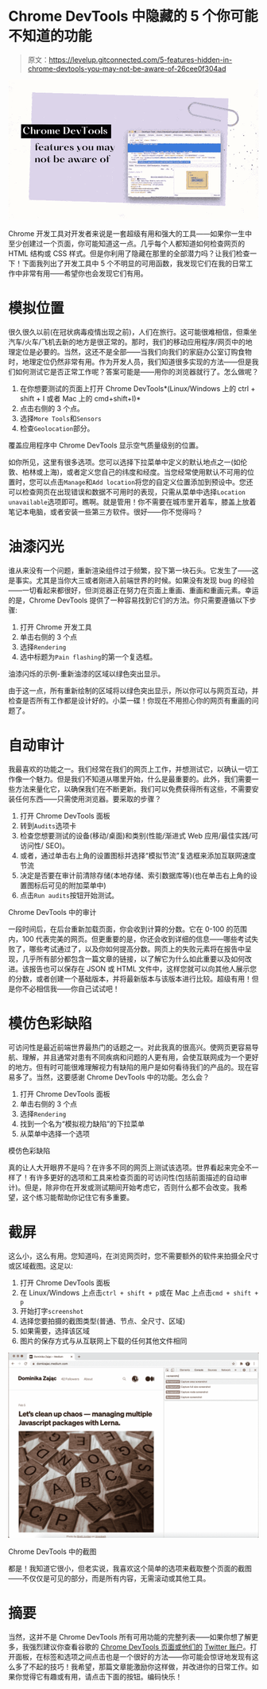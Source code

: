 # Chrome DevTools 中隐藏的 5 个你可能不知道的功能

> 原文：<https://levelup.gitconnected.com/5-features-hidden-in-chrome-devtools-you-may-not-be-aware-of-26cee0f304ad>

![](img/c0659c061a25b46c8b9b8c292128b3f0.png)

Chrome 开发工具对开发者来说是一套超级有用和强大的工具——如果你一生中至少创建过一个页面，你可能知道这一点。几乎每个人都知道如何检查网页的 HTML 结构或 CSS 样式。但是你利用了隐藏在那里的全部潜力吗？让我们检查一下！下面我列出了开发工具中 5 个不明显的可用函数，我发现它们在我的日常工作中非常有用——希望你也会发现它们有用。

# 模拟位置

很久很久以前(在冠状病毒疫情出现之前)，人们在旅行。这可能很难相信，但乘坐汽车/火车/飞机去新的地方是很正常的。那时，我们的移动应用程序/网页中的地理定位是必要的。当然，这还不是全部——当我们向我们的家庭办公室订购食物时，地理定位仍然非常有用。作为开发人员，我们知道很多实现的方法——但是我们如何测试它是否正常工作呢？答案可能是——用你的浏览器就行了。怎么做呢？

1.  在你想要测试的页面上打开 Chrome DevTools*(Linux/Windows 上的 ctrl + shift + I 或者 Mac 上的 cmd+shift+I)*
2.  点击右侧的 3 个点。
3.  选择`More Tools`和`Sensors`
4.  检查`Geolocation`部分。

覆盖应用程序中 Chrome DevTools 显示空气质量级别的位置。

如你所见，这里有很多选项。您可以选择下拉菜单中定义的默认地点之一(如伦敦、柏林或上海)，或者定义您自己的纬度和经度。当您经常使用默认不可用的位置时，您可以点击`Manage`和`Add location`将您的自定义位置添加到预设中。您还可以检查网页在出现错误和数据不可用时的表现，只需从菜单中选择`Location unavailable`选项即可。瞧啊。就是管用！你不需要在城市里开着车，膝盖上放着笔记本电脑，或者安装一些第三方软件。很好——你不觉得吗？

# 油漆闪光

谁从来没有一个问题，重新渲染组件过于频繁，投下第一块石头。它发生了——这是事实。尤其是当你大三或者刚进入前端世界的时候。如果没有发现 bug 的经验——一切看起来都很好，但浏览器正在努力在页面上重画、重画和重画元素。幸运的是，Chrome DevTools 提供了一种容易找到它们的方法。你只需要遵循以下步骤:

1.  打开 Chrome 开发工具
2.  单击右侧的 3 个点
3.  选择`Rendering`
4.  选中标题为`Pain flashing`的第一个复选框。

油漆闪烁的示例-重新油漆的区域以绿色突出显示。

由于这一点，所有重新绘制的区域将以绿色突出显示，所以你可以与网页互动，并检查是否所有工作都是设计好的。小菜一碟！你现在不用担心你的网页有重画的问题了。

# 自动审计

我最喜欢的功能之一。我们经常在我们的网页上工作，并想测试它，以确认一切工作像一个魅力。但是我们不知道从哪里开始，什么是最重要的。此外，我们需要一些方法来量化它，以确保我们在不断更新。我们可以免费获得所有这些，不需要安装任何东西——只需使用浏览器。要采取的步骤？

1.  打开 Chrome DevTools 面板
2.  转到`Audits`选项卡
3.  检查您想要测试的设备(移动/桌面)和类别(性能/渐进式 Web 应用/最佳实践/可访问性/ SEO)。
4.  或者，通过单击右上角的设置图标并选择“模拟节流”复选框来添加互联网速度节流
5.  决定是否要在审计前清除存储(本地存储、索引数据库等)(也在单击右上角的设置图标后可见的附加菜单中)
6.  点击`Run audits`按钮开始测试。

Chrome DevTools 中的审计

一段时间后，在后台重新加载页面，你会收到计算的分数。它在 0-100 的范围内，100 代表完美的网页。但更重要的是，你还会收到详细的信息——哪些考试失败了，哪些考试通过了，以及你如何提高分数。网页上的失败元素将在报告中呈现，几乎所有部分都包含一篇文章的链接，以了解它为什么如此重要以及如何改进。该报告也可以保存在 JSON 或 HTML 文件中，这样您就可以向其他人展示您的分数，或者创建一个基础版本，并将最新版本与该版本进行比较。超级有用！但是你不必相信我——你自己试试吧！

# 模仿色彩缺陷

可访问性是最近前端世界最热门的话题之一。对此我真的很高兴。使网页更容易导航、理解，并且通常对患有不同疾病和问题的人更有用，会使互联网成为一个更好的地方。但有时可能很难理解视力有缺陷的用户是如何看待我们的产品的。现在容易多了。当然，这要感谢 Chrome DevTools 中的功能。怎么会？

1.  打开 Chrome DevTools 面板
2.  单击右侧的 3 个点
3.  选择`Rendering`
4.  找到一个名为“模拟视力缺陷”的下拉菜单
5.  从菜单中选择一个选项

模仿色彩缺陷

真的让人大开眼界不是吗？在许多不同的网页上测试该选项。世界看起来完全不一样了！有许多更好的选项和工具来检查页面的可访问性(包括前面描述的自动审计)。但是，除非你在开发或测试期间开始考虑它，否则什么都不会改变。我希望，这个练习能帮助你记住它有多重要。

# 截屏

这么小，这么有用。您知道吗，在浏览网页时，您不需要额外的软件来拍摄全尺寸或区域截图。这足以:

1.  打开 Chrome DevTools 面板
2.  在 Linux/Windows 上点击`ctrl + shift + p`或在 Mac 上点击`cmd + shift + p`
3.  开始打字`screenshot`
4.  选择您要拍摄的截图类型(普通、节点、全尺寸、区域)
5.  如果需要，选择该区域
6.  图片的保存方式与从互联网上下载的任何其他文件相同

![](img/6210838fc5c875f3755aa108aa5f99ee.png)

Chrome DevTools 中的截图

都是！我知道它很小，但老实说，我喜欢这个简单的选项来截取整个页面的截图——不仅仅是可见的部分，而是所有内容，无需滚动或其他工具。

# 摘要

当然，这并不是 Chrome DevTools 所有可用功能的完整列表——如果你想了解更多，我强烈建议你查看谷歌的 [Chrome DevTools 页面或他们的](https://developers.google.com/web/tools/chrome-devtools) [Twitter 账户](https://twitter.com/chromedevtools)。打开面板，在标签和选项之间点击也是一个很好的方法——你可能会惊讶地发现有这么多了不起的技巧！我希望，那篇文章能激励你这样做，并改进你的日常工作。如果你觉得它有趣或有用，请点击下面的按钮。编码快乐！